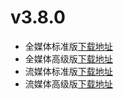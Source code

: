 # v3.8.0
- 全媒体标准版[下载地址](https://bdcloud-sdk-new.cdn.bcebos.com/PLAYER/android/Baidu-Cloud-Player-Android-FULL-3.9.0.zip)
- 全媒体高级版[下载地址](https://bdcloud-sdk-new.cdn.bcebos.com/PLAYER/android/Baidu-Cloud-Player-Android-FULL-Advance-3.9.0.zip)
- 流媒体标准版[下载地址](https://bdcloud-sdk-new.cdn.bcebos.com/PLAYER/android/Baidu-Cloud-Player-Android-LITE-3.9.0.zip)
- 流媒体高级版[下载地址](https://bdcloud-sdk-new.cdn.bcebos.com/PLAYER/android/Baidu-Cloud-Player-Android-LITE-Advance-3.9.0.zip)